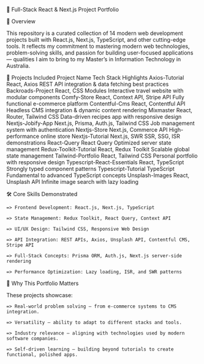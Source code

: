 🌟 Full-Stack React & Next.js Project Portfolio

📜 Overview

This repository is a curated collection of 14 modern web development projects built with React.js, Next.js, TypeScript, and other cutting-edge tools.
It reflects my commitment to mastering modern web technologies, problem-solving skills, and passion for building user-focused applications — qualities I aim to bring to my Master’s in Information Technology in Australia.

🚀 Projects Included
Project Name	Tech Stack	Highlights
Axios-Tutorial	React, Axios	REST API integration & data fetching best practices
Backroads-Project	React, CSS Modules	Interactive travel website with modular components
Comfy-Store	React, Context API, Stripe API	Fully functional e-commerce platform
Contentful-Cms	React, Contentful API	Headless CMS integration & dynamic content rendering
Mixmaster	React, Router, Tailwind CSS	Data-driven recipes app with responsive design
Nextjs-Jobify-App	Next.js, Prisma, Auth.js, Tailwind CSS	Job management system with authentication
Nextjs-Store	Next.js, Commerce API	High-performance online store
Nextjs-Tutorial	Next.js, SWR	SSR, SSG, ISR demonstrations
React-Query	React Query	Optimized server state management
Redux-Toolkit-Tutorial	React, Redux Toolkit	Scalable global state management
Tailwind-Portfolio	React, Tailwind CSS	Personal portfolio with responsive design
Typescript-React-Essentials	React, TypeScript	Strongly typed component patterns
Typescript-Tutorial	TypeScript	Fundamental to advanced TypeScript concepts
Unsplash-Images	React, Unsplash API	Infinite image search with lazy loading

🛠️ Core Skills Demonstrated

    => Frontend Development: React.js, Next.js, TypeScript

    => State Management: Redux Toolkit, React Query, Context API

    => UI/UX Design: Tailwind CSS, Responsive Web Design

    => API Integration: REST APIs, Axios, Unsplash API, Contentful CMS, Stripe API

    => Full-Stack Concepts: Prisma ORM, Auth.js, Next.js server-side rendering

    => Performance Optimization: Lazy loading, ISR, and SWR patterns


🎯 Why This Portfolio Matters

These projects showcase:

    => Real-world problem solving — from e-commerce systems to CMS integration.

    => Versatility — ability to adapt to different stacks and tools.

    => Industry relevance — aligning with technologies used by modern software companies.

    => Self-driven learning — building beyond tutorials to create functional, polished apps.
